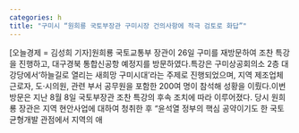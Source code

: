```yaml
---
categories: h
title: "구미시 “원희룡 국토부장관 구미시장 건의사항에 적극 검토로 화답”"
---
```

[오늘경제 = 김성희 기자]원희룡 국토교통부 장관이 26일 구미를 재방문하여 조찬 특강을 진행하고, 대구경북 통합신공항 예정지를 방문하였다.특강은 구미상공회의소 2층 대강당에서‘하늘길로 열리는 새희망 구미시대’라는 주제로 진행되었으며, 지역 제조업체 근로자, 도·시의원, 관련 부서 공무원을 포함한 200여 명이 참석해 성황을 이뤘다.이번 방문은 지난 8월 8일 국토부장관 조찬 특강의 후속 조치에 따라 이루어졌다. 당시 원희룡 장관은 지역 현안사업에 대하여 청취한 후 “윤석열 정부의 핵심 공약이기도 한 국토균형개발 관점에서 지역의 애